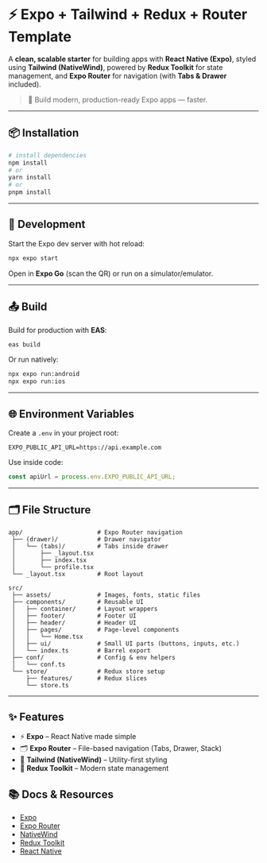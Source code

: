 # ⚡ Expo + Tailwind + Redux + Router Template  

A **clean, scalable starter** for building apps with **React Native (Expo)**, styled using **Tailwind (NativeWind)**, powered by **Redux Toolkit** for state management, and **Expo Router** for navigation (with **Tabs & Drawer** included).  

> 🚀 Build modern, production-ready Expo apps — faster.

---

## 📦 Installation  

```sh
# install dependencies
npm install
# or
yarn install
# or
pnpm install
```

---

## 🚀 Development  

Start the Expo dev server with hot reload:  

```sh
npx expo start
```

Open in **Expo Go** (scan the QR) or run on a simulator/emulator.

---

## 📤 Build  

Build for production with **EAS**:  

```sh
eas build
```

Or run natively:  

```sh
npx expo run:android
npx expo run:ios
```

---

## 🌐 Environment Variables  

Create a `.env` in your project root:  

```env
EXPO_PUBLIC_API_URL=https://api.example.com
```

Use inside code:  

```ts
const apiUrl = process.env.EXPO_PUBLIC_API_URL;
```

---

## 🗂 File Structure  

```
app/                     # Expo Router navigation
 ├── (drawer)/           # Drawer navigator
 │   └── (tabs)/         # Tabs inside drawer
 │       ├── _layout.tsx
 │       ├── index.tsx
 │       └── profile.tsx
 └── _layout.tsx         # Root layout

src/
 ├── assets/             # Images, fonts, static files
 ├── components/         # Reusable UI
 │   ├── container/      # Layout wrappers
 │   ├── footer/         # Footer UI
 │   ├── header/         # Header UI
 │   ├── pages/          # Page-level components
 │   │   └── Home.tsx
 │   ├── ui/             # Small UI parts (buttons, inputs, etc.)
 │   └── index.ts        # Barrel export
 ├── conf/               # Config & env helpers
 │   └── conf.ts
 └── store/              # Redux store setup
     ├── features/       # Redux slices
     └── store.ts
```

---

## ✨ Features  

- ⚡ **Expo** – React Native made simple  
- 🗂 **Expo Router** – File-based navigation (Tabs, Drawer, Stack)  
- 🎨 **Tailwind (NativeWind)** – Utility-first styling  
- 🔄 **Redux Toolkit** – Modern state management  


## 📚 Docs & Resources  

- [Expo](https://docs.expo.dev/)  
- [Expo Router](https://expo.github.io/router/docs)  
- [NativeWind](https://www.nativewind.dev/)  
- [Redux Toolkit](https://redux-toolkit.js.org/)  
- [React Native](https://reactnative.dev/)  


